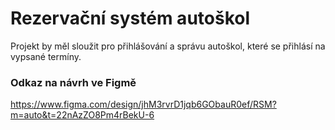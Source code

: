 # Rezervační systém autoškol
Projekt by měl sloužit pro přihlášování a správu autoškol, které se přihlásí na vypsané termíny.
### Odkaz na návrh ve Figmě
https://www.figma.com/design/jhM3rvrD1jqb6GObauR0ef/RSM?m=auto&t=22nAzZO8Pm4rBekU-6
